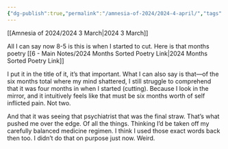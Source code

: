 ```yaml
---
{"dg-publish":true,"permalink":"/amnesia-of-2024/2024-4-april/","tags":["Amnesia2024"]}
---
```


[[Amnesia of 2024/2024 3 March\|2024 3 March]]

All I can say now 8-5 is this is when I started to cut. Here is that months poetry [[6 - Main Notes/2024 Months Sorted Poetry Link\|2024 Months Sorted Poetry Link]]

I put it in the title of it, it’s that important. What I can also say is that—of the six months total where my mind shattered, I still struggle to comprehend that it was four months in when I started (cutting). Because I look in the mirror, and it intuitively feels like that must be six months worth of self inflicted pain. Not two. 

And that it was seeing that psychiatrist that was the final straw. That’s what pushed me over the edge. Of all the things. Thinking I’d be taken off my carefully balanced medicine regimen. I think I used those exact words back then too. I didn’t do that on purpose just now. Weird.  

